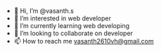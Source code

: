 - 👋 Hi, I’m @vasanth.s
- 👀 I’m interested in web developer
- 🌱 I’m currently learning web developing
- 💞️ I’m looking to collaborate on developer
- 📫 How to reach me vasanth2610vh@gmail.com

<!---
vasanth2610/vasanth2610 is a ✨ special ✨ repository because its `README.md` (this file) appears on your GitHub profile.
You can click the Preview link to take a look at your changes.
--->
